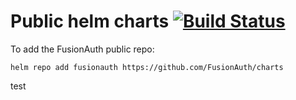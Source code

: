 # Public helm charts [![Build Status](https://travis-ci.org/robotdan/charts.svg?branch=master)](https://travis-ci.org/robotdan/charts)

To add the FusionAuth public repo:

```
helm repo add fusionauth https://github.com/FusionAuth/charts
```
test
